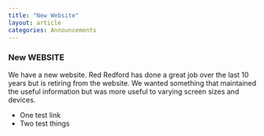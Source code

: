 ```yaml
---
title: "New Website"
layout: article
categories: Announcements
---  
```

  
### New WEBSITE
  
  We have a new website. Red Redford has done a great job over the last 10 years but is retiring from the website. We wanted something that maintained the useful information but was more useful to varying screen sizes and devices.
  
  * One test link
  * Two test things
  
  
  
  